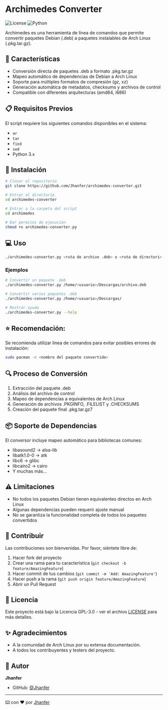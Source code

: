 # Archimedes Converter

![License](https://img.shields.io/badge/license-GPL--3.0-blue.svg)
![Python](https://img.shields.io/badge/python-3.x-green.svg)

Archimedes es una herramienta de línea de comandos que permite convertir paquetes Debian (.deb) a paquetes instalables de Arch Linux (.pkg.tar.gz).

## 🚀 Características

- Conversión directa de paquetes .deb a formato .pkg.tar.gz
- Mapeo automático de dependencias de Debian a Arch Linux
- Soporte para múltiples formatos de compresión (gz, xz)
- Generación automática de metadatos, checksums y archivos de control
- Compatible con diferentes arquitecturas (amd64, i686)

## 📋 Requisitos Previos

El script requiere los siguientes comandos disponibles en el sistema:
- `ar`
- `tar`
- `find`
- `sed`
- Python 3.x

## 🔧 Instalación

```bash
# Clonar el repositorio
git clone https://github.com/Jhanfer/archimedes-converter.git

# Entrar al directorio
cd archimedes-converter

# Entrar a la carpeta del script
cd archimedes

# Dar permisos de ejecución
chmod +x archimedes-converter.py
```

## 💻 Uso

```bash
./archimedes-converter.py <ruta de archivo .deb> o <ruta de directori> 
```

### Ejemplos

```bash
# Convertir un paquete .deb
./archimedes-converter.py /home/<usuario>/Descargas/archivo.deb

# Convertir varios paquetes .deb
./archimedes-converter.py /home/<usuario>/Descargas/

# Mostrar ayuda
./archimedes-converter.py --help
```
## ⭐ Recomendación:
Se recomienda utilizar linea de comandos para evitar posibles errores de instalación:
```bash
sudo pacman -U <nombre del paquete convertido>
```



## 🔍 Proceso de Conversión

1. Extracción del paquete .deb
2. Análisis del archivo de control
3. Mapeo de dependencias a equivalentes de Arch Linux
4. Generación de archivos .PKGINFO, .FILELIST y .CHECKSUMS
5. Creación del paquete final .pkg.tar.gz7

## 📦 Soporte de Dependencias

El conversor incluye mapeo automático para bibliotecas comunes:
- libasound2 → alsa-lib
- libatk1.0-0 → atk
- libc6 → glibc
- libcairo2 → cairo
- Y muchas más...

## ⚠️ Limitaciones

- No todos los paquetes Debian tienen equivalentes directos en Arch Linux
- Algunas dependencias pueden requerir ajuste manual
- No se garantiza la funcionalidad completa de todos los paquetes convertidos

## 🤝 Contribuir

Las contribuciones son bienvenidas. Por favor, siéntete libre de:
1. Hacer fork del proyecto
2. Crear una rama para tu característica (`git checkout -b feature/AmazingFeature`)
3. Hacer commit de tus cambios (`git commit -m 'Add: AmazingFeature'`)
4. Hacer push a la rama (`git push origin feature/AmazingFeature`)
5. Abrir un Pull Request

## 📝 Licencia

Este proyecto está bajo la Licencia GPL-3.0 - ver el archivo [LICENSE](LICENSE) para más detalles.

## ✨ Agradecimientos

- A la comunidad de Arch Linux por su extensa documentación.
- A todos los contribuyentes y testers del proyecto.

## 👤 Autor

**Jhanfer**
- GitHub: [@Jhanfer](https://github.com/Jhanfer)

---

⌨️ con ❤️ por [Jhanfer](https://github.com/Jhanfer)
